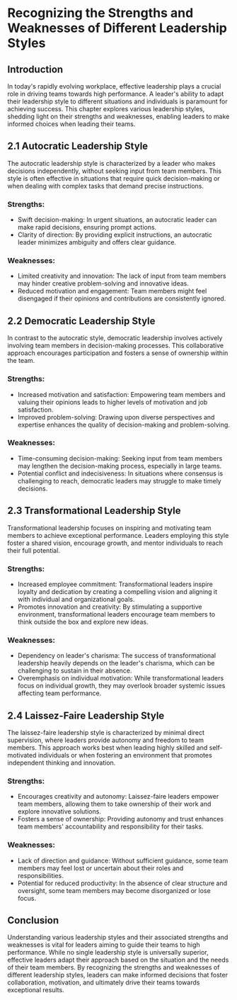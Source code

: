 Recognizing the Strengths and Weaknesses of Different Leadership Styles
===================================================================================================================

Introduction
------------

In today's rapidly evolving workplace, effective leadership plays a crucial role in driving teams towards high performance. A leader's ability to adapt their leadership style to different situations and individuals is paramount for achieving success. This chapter explores various leadership styles, shedding light on their strengths and weaknesses, enabling leaders to make informed choices when leading their teams.

2.1 Autocratic Leadership Style
-------------------------------

The autocratic leadership style is characterized by a leader who makes decisions independently, without seeking input from team members. This style is often effective in situations that require quick decision-making or when dealing with complex tasks that demand precise instructions.

### Strengths:

* Swift decision-making: In urgent situations, an autocratic leader can make rapid decisions, ensuring prompt actions.
* Clarity of direction: By providing explicit instructions, an autocratic leader minimizes ambiguity and offers clear guidance.

### Weaknesses:

* Limited creativity and innovation: The lack of input from team members may hinder creative problem-solving and innovative ideas.
* Reduced motivation and engagement: Team members might feel disengaged if their opinions and contributions are consistently ignored.

2.2 Democratic Leadership Style
-------------------------------

In contrast to the autocratic style, democratic leadership involves actively involving team members in decision-making processes. This collaborative approach encourages participation and fosters a sense of ownership within the team.

### Strengths:

* Increased motivation and satisfaction: Empowering team members and valuing their opinions leads to higher levels of motivation and job satisfaction.
* Improved problem-solving: Drawing upon diverse perspectives and expertise enhances the quality of decision-making and problem-solving.

### Weaknesses:

* Time-consuming decision-making: Seeking input from team members may lengthen the decision-making process, especially in large teams.
* Potential conflict and indecisiveness: In situations where consensus is challenging to reach, democratic leaders may struggle to make timely decisions.

2.3 Transformational Leadership Style
-------------------------------------

Transformational leadership focuses on inspiring and motivating team members to achieve exceptional performance. Leaders employing this style foster a shared vision, encourage growth, and mentor individuals to reach their full potential.

### Strengths:

* Increased employee commitment: Transformational leaders inspire loyalty and dedication by creating a compelling vision and aligning it with individual and organizational goals.
* Promotes innovation and creativity: By stimulating a supportive environment, transformational leaders encourage team members to think outside the box and explore new ideas.

### Weaknesses:

* Dependency on leader's charisma: The success of transformational leadership heavily depends on the leader's charisma, which can be challenging to sustain in their absence.
* Overemphasis on individual motivation: While transformational leaders focus on individual growth, they may overlook broader systemic issues affecting team performance.

2.4 Laissez-Faire Leadership Style
----------------------------------

The laissez-faire leadership style is characterized by minimal direct supervision, where leaders provide autonomy and freedom to team members. This approach works best when leading highly skilled and self-motivated individuals or when fostering an environment that promotes independent thinking and innovation.

### Strengths:

* Encourages creativity and autonomy: Laissez-faire leaders empower team members, allowing them to take ownership of their work and explore innovative solutions.
* Fosters a sense of ownership: Providing autonomy and trust enhances team members' accountability and responsibility for their tasks.

### Weaknesses:

* Lack of direction and guidance: Without sufficient guidance, some team members may feel lost or uncertain about their roles and responsibilities.
* Potential for reduced productivity: In the absence of clear structure and oversight, some team members may become disorganized or lose focus.

Conclusion
----------

Understanding various leadership styles and their associated strengths and weaknesses is vital for leaders aiming to guide their teams to high performance. While no single leadership style is universally superior, effective leaders adapt their approach based on the situation and the needs of their team members. By recognizing the strengths and weaknesses of different leadership styles, leaders can make informed decisions that foster collaboration, motivation, and ultimately drive their teams towards exceptional results.
